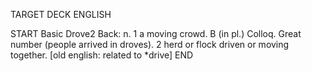 TARGET DECK
ENGLISH

START
Basic
Drove2
Back: n. 1 a moving crowd. B (in pl.) Colloq. Great number (people arrived in droves). 2 herd or flock driven or moving together. [old english: related to *drive]
END
